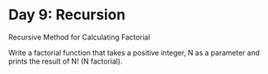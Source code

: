 # Day 9: Recursion

Recursive Method for Calculating Factorial

Write a factorial function that takes a positive integer, N as a parameter and prints the result of N! (N factorial).